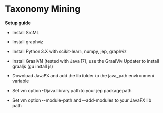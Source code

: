 # Taxonomy Mining

**Setup guide**

* Install SrcML

* Install graphviz

* Install Python 3.X with scikit-learn, numpy, jep, graphviz

* Install GraalVM (tested with Java 17), use the GraalVM Updater to install graaljs (gu install js)

* Download JavaFX and add the lib folder to the java_path environment variable

* Set vm option -Djava.library.path to your jep package path

* Set vm option --module-path and --add-modules to your JavaFX lib path



